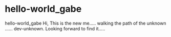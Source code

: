 # hello-world_gabe
hello-world_gabe
Hi, This is the new me..... walking the path of the unknown ...... dev-unknown. 
Looking forward to find it.....

